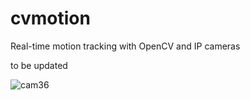 # cvmotion
Real-time motion tracking with OpenCV and IP cameras

to be updated

![cam36](https://user-images.githubusercontent.com/26975498/164234208-10dc29de-beb2-42c6-bc25-faf577e0d320.gif)
